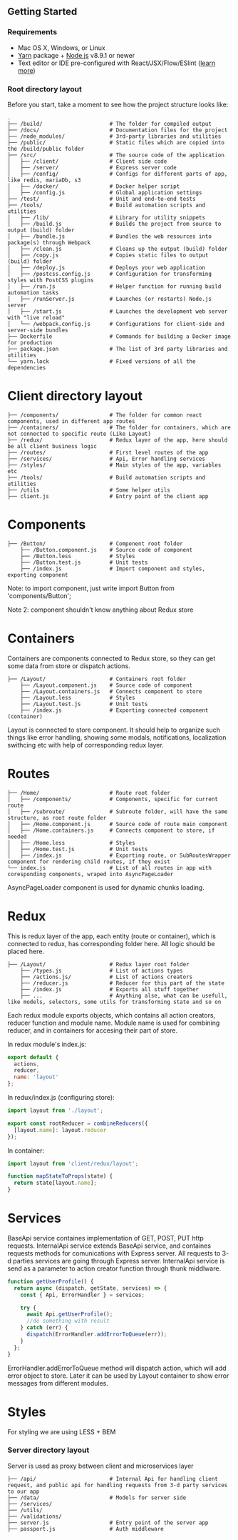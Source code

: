 ## Getting Started

### Requirements

* Mac OS X, Windows, or Linux
* [Yarn](https://yarnpkg.com/) package + [Node.js](https://nodejs.org/) v8.9.1 or newer
* Text editor or IDE pre-configured with React/JSX/Flow/ESlint ([learn more](./how-to-configure-text-editors.md))

### Root directory layout

Before you start, take a moment to see how the project structure looks like:

```
.
├── /build/                     # The folder for compiled output
├── /docs/                      # Documentation files for the project
├── /node_modules/              # 3rd-party libraries and utilities
├── /public/                    # Static files which are copied into the /build/public folder
├── /src/                       # The source code of the application
│   ├── /client/                # Client side code
│   ├── /server/                # Express server code
│   ├── /config/                # Configs for different parts of app, like redis, mariaDb, s3
│   ├── /docker/                # Docker helper script
│   ├── /config.js              # Global application settings
├── /test/                      # Unit and end-to-end tests
├── /tools/                     # Build automation scripts and utilities
│   ├── /lib/                   # Library for utility snippets
│   ├── /build.js               # Builds the project from source to output (build) folder
│   ├── /bundle.js              # Bundles the web resources into package(s) through Webpack
│   ├── /clean.js               # Cleans up the output (build) folder
│   ├── /copy.js                # Copies static files to output (build) folder
│   ├── /deploy.js              # Deploys your web application
│   ├── /postcss.config.js      # Configuration for transforming styles with PostCSS plugins
│   ├── /run.js                 # Helper function for running build automation tasks
│   ├── /runServer.js           # Launches (or restarts) Node.js server
│   ├── /start.js               # Launches the development web server with "live reload"
│   └── /webpack.config.js      # Configurations for client-side and server-side bundles
├── Dockerfile                  # Commands for building a Docker image for production
├── package.json                # The list of 3rd party libraries and utilities
└── yarn.lock                   # Fixed versions of all the dependencies
```

# Client directory layout

```
├── /components/                # The folder for common react components, used in different app routes
├── /containers/                # The folder for containers, which are not connected to specific route (Like Layout)
├── /redux/                     # Redux layer of the app, here should be all client business logic
├── /routes/                    # First level routes of the app
├── /services/                  # Api, Error handling services
├── /styles/                    # Main styles of the app, variables etc
├── /tools/                     # Build automation scripts and utilities
├── /utils                      # Some helper utils
├── client.js                   # Entry point of the client app
```

# Components

```
├── /Button/                    # Component root folder
    ├── /Button.component.js    # Source code of component
    ├── /Button.less            # Styles
    ├── /Button.test.js         # Unit tests
    ├── /index.js               # Import component and styles, exporting component
```

Note: to import component, just write import Button from 'components/Button';

Note 2: component shouldn't know anything about Redux store

# Containers

Containers are components connected to Redux store, so they can get some data from store or dispatch actions.

```
├── /Layout/                    # Containers root folder
    ├── /Layout.component.js    # Source code of component
    ├── /Layout.containers.js   # Connects component to store
    ├── /Layout.less            # Styles
    ├── /Layout.test.js         # Unit tests
    ├── /index.js               # Exporting connected component (container)
```

Layout is connected to store component. It should help to organize such things like error handling, showing some modals, notifications, localization swithcing etc
with help of corresponding redux layer.

# Routes

```
├── /Home/                      # Route root folder
│   ├── /components/            # Components, specific for current route
│   ├── /subroute/              # Subroute folder, will have the same structure, as root route folder
│   ├── /Home.component.js      # Source code of route main component
│   ├── /Home.containers.js     # Connects component to store, if needed
│   ├── /Home.less              # Styles
│   ├── /Home.test.js           # Unit tests
│   ├── /index.js               # Exporting route, or SubRoutesWrapper component for rendering child routes, if they exist
└── index.js                    # List of all routes in app with coresponding components, wraped into AsyncPageLoader  
```

AsyncPageLoader component is used for dynamic chunks loading.

# Redux

This is redux layer of the app, each entity (route or container), which is connected to redux, has corresponding folder here. All logic should be placed here.

```
├── /Layout/                    # Redux layer root folder
    ├── /types.js               # List of actions types
    ├── /actions.js/            # List of actions creators
    ├── /reducer.js             # Reducer for this part of the state
    ├── /index.js               # Exports all stuff together
    ├── ...                     # Anything alse, what can be usefull, like models, selectors, some utils for transforming state and so on
```

Each redux module exports objects, which contains all action creators, reducer function and module name.
Module name is used for combining reducer, and in containers for accesing their part of store.

In redux module's index.js:

```javascript
export default {
  actions,
  reducer,
  name: 'layout'
};
```

In redux/index.js (configuring store):

```javascript
import layout from './layout';

export const rootReducer = combineReducers({
  [layout.name]: layout.reducer
});
```

In container:

```javascript
import layout from 'client/redux/layout';

function mapStateToProps(state) {
  return state[layout.name];
}
```

# Services

BaseApi service containes implementation of GET, POST, PUT http requests.
InternalApi service extends BaseApi service, and containes requests methods for comunications with Express server. All requests to 3-d parties services are going through Express server.
InternalApi service is send as a parameter to action creator function through thunk middlware.

```javascript
function getUserProfile() {
  return async (dispatch, getState, services) => {
    const { Api, ErrorHandler } = services;

    try {
      await Api.getUserProfile();
      //do something with result
    } catch (err) {
      dispatch(ErrorHandler.addErrorToQueue(err));
    }
  };
}
```

ErrorHandler.addErrorToQueue method will dispatch action, which will add error object to store. Later it can be used by Layout container to show error messages from different modules.

# Styles

For styling we are using LESS + BEM

### Server directory layout

Server is used as proxy between client and microservices layer

```
├── /api/                       # Internal Api for handling client request, and public api for handling requests from 3-d party services to our app
├── /data/                      # Models for server side
├── /services/
├── /utils/
├── /validations/
├── server.js                   # Entry point of the server app
├── passport.js                 # Auth middleware
```
